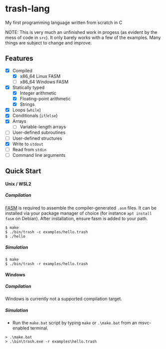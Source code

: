 # trash-lang

My first programming language written from scratch in C

NOTE: This is very much an unfinished work in progess (as evident by the mess of code in `src`). It only barely works with a few of the examples. Many things are subject to change and improve.

## Features
- [x] Compiled
  - [x] x86_64 Linux FASM
  - [ ] x86_64 Windows FASM
- [x] Statically typed
  - [x] Integer arithmetic
  - [x] Floating-point arithmetic
  - [x] Strings
- [x] Loops (`while`)
- [x] Conditionals (`if`/`else`)
- [x] Arrays
  - [ ] Variable-length arrays
- [ ] User-defined subroutines
- [ ] User-defined structures
- [x] Write to `stdout`
- [ ] Read from `stdin`
- [ ] Command line arguments

## Quick Start

#### Unix / WSL2

##### Compilation

[FASM](https://flatassembler.net/) is required to assemble the compiler-generated `.asm` files. It can be installed via your package manager of choice (for instance `apt install fasm` on Debian). After installation, ensure fasm is added to your path.

```console
$ make
$ ./bin/trash -c examples/hello.trash
$ ./hello
```

##### Simulation

```console
$ make
$ ./bin/trash -r examples/hello.trash
```

#### Windows

##### Compilation

Windows is currently not a supported compilation target.

##### Simulation

- Run the `make.bat` script by typing `make` or `.\make.bat` from an msvc-enabled terminal.

```console
> .\make.bat
> .\bin\trash.exe -r examples\hello.trash
```